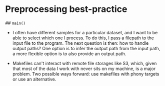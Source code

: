 # Preprocessing best-practice

## `main()`

- I often have different samples for a particular dataset, and I want to be able
  to select which one I process. To do this, I pass a filepath to the input file
  to the program. The next question is then: how to handle output paths? One
  option is to infer the output path from the input path, a more flexible option
  is to also provide an output path.

- Makefiles can't interact with remote file storages like S3, which, given that
  most of the data I work with never sits on my machine, is a major problem. Two
  possible ways forward: use makefiles with phony targets or use an alternative.


